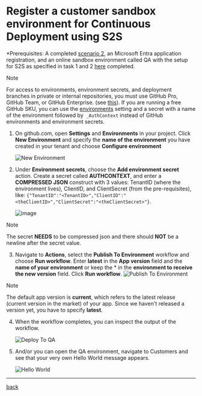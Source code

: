 # Register a customer sandbox environment for Continuous Deployment using S2S

\*Prerequisites: A completed [scenario 2](AddATestApp.md), an Microsoft Entra application registration, and an online sandbox environment called QA with the setup for S2S as specified in task 1 and 2 [here](https://go.microsoft.com/fwlink/?linkid=2217415&clcid=0x409) completed.

> [!NOTE]
> For access to environments, environment secrets, and deployment branches in private or internal repositories, you must use GitHub Pro, GitHub Team, or GitHub Enterprise. (see [this](https://go.microsoft.com/fwlink/?linkid=2216857&clcid=0x409)).
> If you are running a free GitHub SKU, you can use the [environments](https://aka.ms/algosettings#environments) setting and a secret with a name of the environment followed by` _AuthContext` instead of GitHub environments and environment secrets.

1. On github.com, open **Settings** and **Environments** in your project. Click **New Environment** and specify the **name of the environment** you have created in your tenant and choose **Configure environment**

   ![New Environment](https://github.com/user-attachments/assets/df1ba43f-8adf-4400-87a9-a74c3d4f38f4)

1. Under **Environment secrets**, choose the **Add environment secret** action. Create a secret called **AUTHCONTEXT**, and enter a **COMPRESSED JSON** construct with 3 values: TenantID (where the environment lives), ClientID, and ClientSecret (from the pre-requisites), like:
   `{"TenantID":"<TenantID>","ClientID":"<theClientID>","ClientSecret":"<theClientSecret>"}`.

   ![image](https://github.com/user-attachments/assets/b36a92df-0f27-4c67-9670-02ef7cc68435)

> [!NOTE]
> The secret **NEEDS** to be compressed json and there should **NOT** be a newline after the secret value.

3. Navigate to **Actions**, select the **Publish To Environment** workflow and choose **Run workflow**. Enter **latest** in the **App version** field and the **name of your environment** or keep the * in the **environment to receive the new version** field. Click **Run workflow**.
   ![Publish To Environment](https://github.com/user-attachments/assets/9299009a-b429-477d-b1d0-c5bf96455a93)

> [!NOTE]
> The default app version is **current**, which refers to the latest release (current version in the market) of your app. Since we haven't released a version yet, you have to specify **latest**.

4. When the workflow completes, you can inspect the output of the workflow.

   ![Deploy To QA](https://github.com/user-attachments/assets/fbab7444-7b57-4b72-915a-992cdac88e8e)

1. And/or you can open the QA environment, navigate to Customers and see that your very own Hello World message appears.

   ![Hello World](https://github.com/user-attachments/assets/87d78254-4cc5-4353-9837-e1d186f27f33)

______________________________________________________________________

[back](../README.md)
